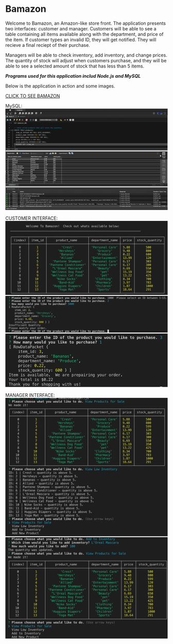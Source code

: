 # Bamazon

Welcome to Bamazon, an Amazon-like store front.  The application presents two interfaces: customer and manager.  Customers will be able to see a table containing all items available along with the department, and price of the item.  If customer types an invalid ID, they will get notified.  They will recieve a final reciept of their purchase.  

Managers will be able to check inventory, add inventory, and change prices.  The quantity of stock will adjust when customers purchase, and they will be able to see a selected amount of stock that has less than 5 items.

***Programs used for this application includ Node.js and MySQL*** 

Below is the application in action and some images.

[CLICK TO SEE BAMAZON](https://drive.google.com/file/d/1fWKamO3ddC3I4dVf4qVpvpiQavcc7HZU/view?usp=sharing)

MySQL:
![alt text](images/mysql.png)

CUSTOMER INTERFACE:
![alt text](images/product-table.png)
![alt text](images/invalid.png)
![alt text](images/purchase.png)

MANAGER INTERFACE:
![alt text](images/product-qty.png)
![alt text](images/addqty.png)
      



